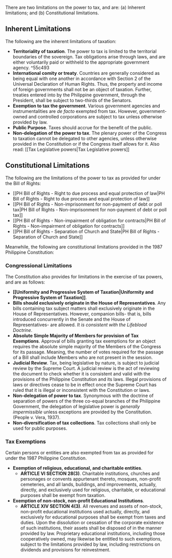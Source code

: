 There are two limitations on the power to tax, and are: (a) Inherent limitations; and (b) Constitutional limitations.
## Inherent Limitations
The following are the inherent limitations of taxation:
- **Territoriality of taxation**. The power to tax is limited to the territorial boundaries of the sovereign. Tax obligations arise through laws, and are either voluntarily paid or withheld to the appropriate government agency. ^55c493
- **International comity or treaty**. Countries are generally considered as being equal with one another in accordance with Section 2 of the Universal Declaration of Human Rights. Thus, the property and income of foreign governments shall not be an object of taxation. Further, treaties entered into by the Philippine government, through the President, shall be subject to two-thirds of the Senators.
- **Exemption to tax the government**. Various government agencies and instrumentalities are *de facto* exempted from tax. However, government-owned and controlled corporations are subject to tax unless otherwise provided by law.
- **Public Purpose**. Taxes should accrue for the benefit of the public.
- **Non-delegation of the power to tax**. The plenary power of the Congress to taxation cannot be delegated to other agencies, unless otherwise provided in the Constitution or if the Congress itself allows for it. Also read: [[Tax Legislative powers|Tax Legislative powers]]

## Constitutional Limitations
The following are the limitations of the power to tax as provided for under the Bill of Rights:
- [[PH Bill of Rights - Right to due process and equal protection of law|PH Bill of Rights - Right to due process and equal protection of law]]
- [[PH Bill of Rights - Non-imprisonment for non-payment of debt or poll tax|PH Bill of Rights - Non-imprisonment for non-payment of debt or poll tax]]
- [[PH Bill of Rights - Non-impairment of obligation for contracts|PH Bill of Rights - Non-impairment of obligation for contracts]]
- [[PH Bill of Rights - Separation of Church and State|PH Bill of Rights - Separation of Church and State]]  

Meanwhile, the following are constitutional limitations provided in the 1987 Philippine Constitution:

### Congressional Limitations
The Constitution also provides for limitations in the exercise of tax powers, and are as follows:
- **[[Uniformity and Progressive System of Taxation|Uniformity and Progressive System of Taxation]]**.
- **Bills should exclusively originate in the House of Representatives**. Any bills containing tax subject matters shall exclusively originate in the House of Representatives. However, companion bills- that is, bills introduced concurrently in the Senate and the House of Representatives- are allowed. *It is consistent with the Lifeblood Doctrine*.
- **Absolute Simple Majority of Members for provision of Tax Exemptions**. Approval of bills granting tax exemptions for an object requires the absolute simple majority of the Members of the Congress for its passage. Meaning, the number of votes required for the passage of a Bill shall include Members who are not present in the session.
- **Judicial Review**. Tax, being legislative by nature, is subject to judicial review by the Supreme Court. A judicial review is the act of reviewing the document to check whether it is consistent and valid with the provisions of the Philippine Constitution and its laws. Illegal provisions of laws or directives cease to be in effect once the Supreme Court has ruled that it is illegal or inconsistent with the Constitution or laws.
- **Non-delegation of power to tax**. Synonymous with the doctrine of separation of powers of the three co-equal branches of the Philippine Government, the delegation of legislative power is *generally impermissible* unless exceptions are provided by the Constitution. (People v. Vera, 1937).
- **Non-diversification of tax collections**. Tax collections shall only be used for public purposes.

### Tax Exemptions
Certain persons or entities are also exempted from tax as provided for under the 1987 Philippine Constitution.
- **Exemption of religious, educational, and charitable entities**. 
	- **ARTICLE VI SECTION 28(3)**. Charitable institutions, churches and personages or convents appurtenant thereto, mosques, non-profit cemeteries, and all lands, buildings, and improvements, actually, directly, and exclusively used for religious, charitable, or educational purposes shall be exempt from taxation.
- **Exemption of non-stock, non-profit Educational Institutions**.
	- **ARTICLE XIV SECTION 4(3)**. All revenues and assets of non-stock, non-profit educational institutions used actually, directly, and exclusively for educational purposes shall be exempt from taxes and duties. Upon the dissolution or cessation of the corporate existence of such institutions, their assets shall be disposed of in the manner provided by law. Proprietary educational institutions, including those cooperatively owned, may likewise be entitled to such exemptions, subject to the limitations provided by law, including restrictions on dividends and provisions for reinvestment.
